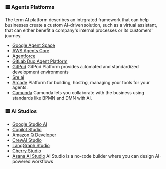 
### 🟨 Agents Platforms
The term AI platform describes an integrated framework that can help businesses create a custom AI-driven solution, such as a virtual assistant, that can either benefit a company's internal processes or its customers' journey.

- [Google Agent Space](https://cloud.google.com/products/agentspace?hl=es)
- [AWS Agents Core](https://aws.amazon.com/bedrock/agentcore/)
- [Agentforce](https://www.salesforce.com/es/agentforce/)
- [GitLab Duo Agent Platform](https://about.gitlab.com/gitlab-duo/agent-platform/)
- [GitPod](https://www.gitpod.io/) GitPod Platform provides automated and standardized development environments
- [Sre.ai](https://docs.sre.ai/)
- [Arcade](https://www.arcade.dev/)  Platform for building, hosting, managing your tools for your agents.
- [Camunda](https://camunda.com/)   Camunda lets you collaborate with the business using standards like BPMN and DMN with AI.

### 🟨 AI Studios
- [Google Studio AI](https://aistudio.google.com/)
- [Copilot Studio](https://www.microsoft.com/en-us/microsoft-copilot/blog/copilot-studio/)
- [Amazon Q Developer](https://aws.amazon.com/es/q/developer/)
- [CrewAI Studio](https://github.com/strnad/CrewAI-Studio)
- [LangGraph Studio](https://blog.langchain.com/langgraph-studio-the-first-agent-ide/)
- [Cherry Studio](https://www.cherry-ai.com/)
- [Asana AI Studio](https://asana.com/) AI Studio is a no-code builder where you can design AI-powered workflows




 

